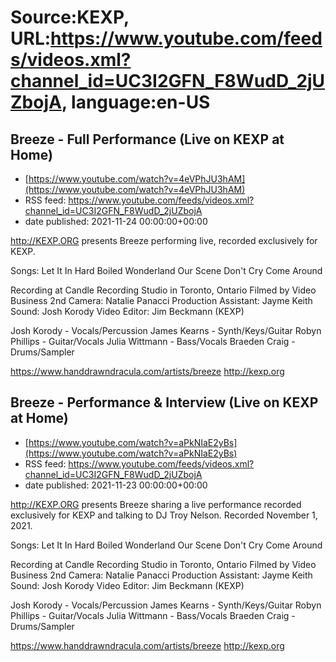 # Source:KEXP, URL:https://www.youtube.com/feeds/videos.xml?channel_id=UC3I2GFN_F8WudD_2jUZbojA, language:en-US

## Breeze - Full Performance (Live on KEXP at Home)
 - [https://www.youtube.com/watch?v=4eVPhJU3hAM](https://www.youtube.com/watch?v=4eVPhJU3hAM)
 - RSS feed: https://www.youtube.com/feeds/videos.xml?channel_id=UC3I2GFN_F8WudD_2jUZbojA
 - date published: 2021-11-24 00:00:00+00:00

http://KEXP.ORG presents Breeze performing live, recorded exclusively for KEXP.

Songs:
Let It In
Hard Boiled Wonderland
Our Scene
Don't Cry
Come Around

Recording at Candle Recording Studio in Toronto, Ontario
Filmed by Video Business
2nd Camera: Natalie Panacci
Production Assistant: Jayme Keith 
Sound: Josh Korody
Video Editor: Jim Beckmann (KEXP)

Josh Korody - Vocals/Percussion
James Kearns - Synth/Keys/Guitar
Robyn Phillips - Guitar/Vocals
Julia Wittmann - Bass/Vocals
Braeden Craig - Drums/Sampler 

https://www.handdrawndracula.com/artists/breeze
http://kexp.org

## Breeze - Performance & Interview (Live on KEXP at Home)
 - [https://www.youtube.com/watch?v=aPkNIaE2yBs](https://www.youtube.com/watch?v=aPkNIaE2yBs)
 - RSS feed: https://www.youtube.com/feeds/videos.xml?channel_id=UC3I2GFN_F8WudD_2jUZbojA
 - date published: 2021-11-23 00:00:00+00:00

http://KEXP.ORG presents Breeze sharing a live performance recorded exclusively for KEXP and talking to DJ Troy Nelson. Recorded November 1, 2021.

Songs:
Let It In
Hard Boiled Wonderland
Our Scene
Don't Cry
Come Around

Recording at Candle Recording Studio in Toronto, Ontario
Filmed by Video Business
2nd Camera: Natalie Panacci
Production Assistant: Jayme Keith 
Sound: Josh Korody
Video Editor: Jim Beckmann (KEXP)

Josh Korody - Vocals/Percussion
James Kearns - Synth/Keys/Guitar
Robyn Phillips - Guitar/Vocals
Julia Wittmann - Bass/Vocals
Braeden Craig - Drums/Sampler 

https://www.handdrawndracula.com/artists/breeze
http://kexp.org


